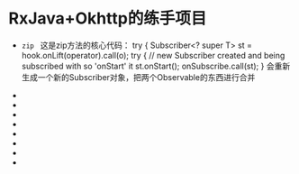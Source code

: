# RxJava+Okhttp的练手项目
* ``zip ``
这是zip方法的核心代码：
try {
      Subscriber<? super T> st = hook.onLift(operator).call(o);
                    try {
                        // new Subscriber created and being subscribed with so 'onStart' it
                        st.onStart();
                        onSubscribe.call(st);
                    }
会重新生成一个新的Subscriber对象，把两个Observable的东西进行合并  


    
* 
* 
* 
* 
* 
* 
* 
* 